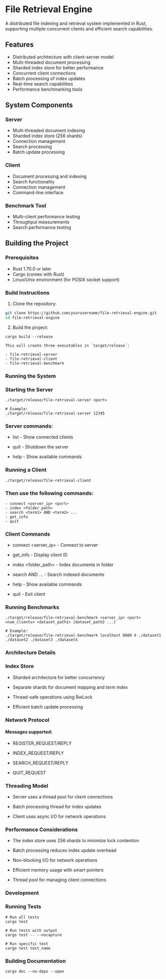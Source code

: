 # File Retrieval Engine

A distributed file indexing and retrieval system implemented in Rust, supporting multiple concurrent clients and efficient search capabilities.

## Features

- Distributed architecture with client-server model
- Multi-threaded document processing
- Sharded index store for better performance
- Concurrent client connections
- Batch processing of index updates
- Real-time search capabilities
- Performance benchmarking tools

## System Components

### Server
- Multi-threaded document indexing
- Sharded index store (256 shards)
- Connection management
- Search processing
- Batch update processing

### Client
- Document processing and indexing
- Search functionality
- Connection management
- Command-line interface

### Benchmark Tool
- Multi-client performance testing
- Throughput measurements
- Search performance testing

## Building the Project

### Prerequisites

- Rust 1.70.0 or later
- Cargo (comes with Rust)
- Linux/Unix environment (for POSIX socket support)

### Build Instructions

1. Clone the repository:
```bash
git clone https://github.com/yourusername/file-retrieval-engine.git
cd file-retrieval-engine

```
2. Build the project:

```
cargo build --release

This will create three executables in `target/release`:

- file-retrieval-server
- file-retrieval-client
- file-retrieval-benchmark

```

### Running the System

### Starting the Server

```
./target/release/file-retrieval-server <port>

# Example:
./target/release/file-retrieval-server 12345

```

### Server commands:

- list - Show connected clients

- quit - Shutdown the server

- help - Show available commands

### Running a Client

```
./target/release/file-retrieval-client

``` 

### Then use the following commands:

```
- connect <server_ip> <port>
- index <folder_path>
- search <term1> AND <term2> ...
- get_info
- quit
```

### Client Commands

- connect <server_ip> <port> - Connect to server

- get_info - Display client ID

- index <folder_path> - Index documents in folder

- search <term1> AND <term2> ... - Search indexed documents

- help - Show available commands

- quit - Exit client

### Running Benchmarks

```
./target/release/file-retrieval-benchmark <server_ip> <port> <num_clients> <dataset_path1> [dataset_path2 ...]

# Example:
./target/release/file-retrieval-benchmark localhost 8080 4 ./dataset1 ./dataset2 ./dataset3 ./dataset4
```

### Architecture Details

### Index Store

- Sharded architecture for better concurrency

- Separate shards for document mapping and term index

- Thread-safe operations using RwLock

- Efficient batch update processing

### Network Protocol

#### Messages supported:

- REGISTER_REQUEST/REPLY

- INDEX_REQUEST/REPLY

- SEARCH_REQUEST/REPLY

- QUIT_REQUEST

### Threading Model

- Server uses a thread pool for client connections

- Batch processing thread for index updates

- Client uses async I/O for network operations

### Performance Considerations

- The index store uses 256 shards to minimize lock contention

- Batch processing reduces index update overhead

- Non-blocking I/O for network operations

- Efficient memory usage with smart pointers

- Thread pool for managing client connections

### Development

### Running Tests

```
# Run all tests
cargo test

# Run tests with output
cargo test -- --nocapture

# Run specific test
cargo test test_name
```

### Building Documentation

```
cargo doc --no-deps --open
```



